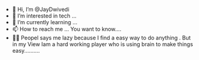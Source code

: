 - 👋 Hi, I’m @JayDwivedi
- 👀 I’m interested in tech ...
- 🌱 I’m currently learning ...
- 📫 How to reach me ... You want to know....
- 🤷‍♀️ Peopel says me lazy because I find a easy way to do anything .
      But in my View Iam a hard working player who is using brain to make things easy..........
      

<!---
Jay9Dwivedi/Jay9Dwivedi is a ✨ special ✨ repository because its `README.md` (this file) appears on your GitHub profile.
You can click the Preview link to take a look at your changes.
--->
